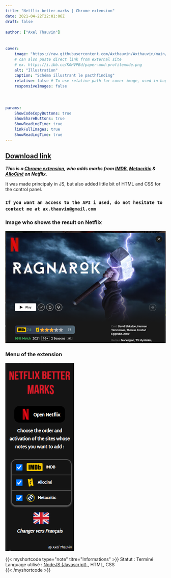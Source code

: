 ```yaml
---
title: "Netflix-better-marks | Chrome extension"
date: 2021-04-22T22:01:06Z
draft: false

author: ["Axel Thauvin"]


cover:
    image: "https://raw.githubusercontent.com/Axthauvin/Axthauvin/main/Netflix-icon.png"
    # can also paste direct link from external site
    # ex. https://i.ibb.co/K0HVPBd/paper-mod-profilemode.png
    alt: "Illustration"
    caption: "Schéma illustrant le pacthfinding"
    relative: false # To use relative path for cover image, used in hugo Page-bundles
    responsiveImages: false
    
        

params:
    ShowCodeCopyButtons: true
    ShowShareButtons: true
    ShowReadingTime: true
    linkFullImages: true
    ShowReadingTime: true
---
```




<style>
    .svg {
        width: 3vh;
        
        vertical-align: middle;
    }
    .admonition {
        margin-top: 20px;
        padding: 0px;
        margin-bottom: 20px;
        border-radius: 4px;
        text-align: left;
        border: 0px;
        border-left: 5px solid;
        
    }

    .admonition h3 {
        margin-top: 0px;
        padding: 5px;
        padding-left: 10px;
    }

    .admonition p {
        padding-left: 10px;
        padding-bottom: 16px;
    }


    

    .admonition.note { /* csslint allow: adjoining-classes */
        color: #a9a9b3;
        background-color: #24393a;
        border-color: #0bbaa2;
        
    }

    .note h3 {
        background-color: #204744;
    }

    .admonition.warning { /* csslint allow: adjoining-classes */
        color: #c09853;
        background-color: #fcf8e3;
        border-color: #fbeed5;
    }

    .admonition.danger { /* csslint allow: adjoining-classes */
        color: #b94a48;
        background-color: #f2dede;
        border-color: #eed3d7;
    }

    .admonition-title {
        font-weight: bold;
        text-align: left;
    }
</style>


## [Download link](https://github.com/Axthauvin/Netflix-better-marks/blob/main/Extension%20Netflix.zip)

***This is a [Chrome extension](https://developer.chrome.com/docs/extensions/), who adds marks from <a href="https://www.imdb.com/">IMDB</a>, <a href="https://www.allocine.fr/">Metacritic</a> & <a href="https://www.allocine.fr/">AlloCiné</a> on Netflix.***

It was made principaly in JS, but also added little bit of HTML and CSS for the control panel.

### `If you want an access to the API i used, do not hesitate to contact me at ax.thauvin@gmail.com`
### Image who shows the result on Netflix
![Image who shows the result on Netflix](https://raw.githubusercontent.com/Axthauvin/Netflix-better-marks/main/NetflixBetterMarks-1.png)

### Menu of the extension
![Menu of the extension](https://raw.githubusercontent.com/Axthauvin/Netflix-better-marks/main/NetflixBetterMarks-5.png)

{{< myshortcode type="note" titre="Informations" >}}
  Statut : Terminé <br>
  Language utilisé : <a href="https://nodejs.org/en/">NodeJS (Javascript) </a>, HTML, CSS <br>
{{< /myshortcode >}}

